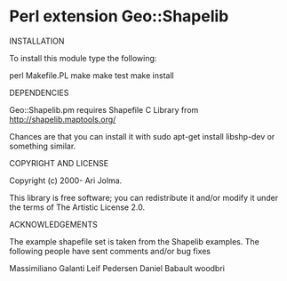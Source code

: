 Perl extension Geo::Shapelib
===================

INSTALLATION

To install this module type the following:

   perl Makefile.PL
   make
   make test
   make install

DEPENDENCIES

Geo::Shapelib.pm requires Shapefile C Library from
http://shapelib.maptools.org/

Chances are that you can install it with sudo apt-get install
libshp-dev or something similar.

COPYRIGHT AND LICENSE

Copyright (c) 2000- Ari Jolma.

This library is free software; you can redistribute it and/or modify
it under the terms of The Artistic License 2.0.

ACKNOWLEDGEMENTS

The example shapefile set is taken from the Shapelib examples. The following
people have sent comments and/or bug fixes

Massimiliano Galanti
Leif Pedersen
Daniel Babault
woodbri

